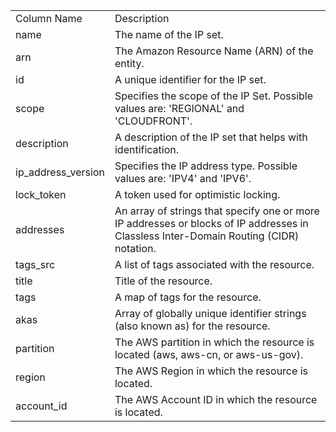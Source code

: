 <table>
	<tr><td>Column Name</td><td>Description</td></tr>
	<tr><td>name</td><td>The name of the IP set.</td></tr>
	<tr><td>arn</td><td>The Amazon Resource Name (ARN) of the entity.</td></tr>
	<tr><td>id</td><td>A unique identifier for the IP set.</td></tr>
	<tr><td>scope</td><td>Specifies the scope of the IP Set. Possible values are: 'REGIONAL' and 'CLOUDFRONT'.</td></tr>
	<tr><td>description</td><td>A description of the IP set that helps with identification.</td></tr>
	<tr><td>ip_address_version</td><td>Specifies the IP address type. Possible values are: 'IPV4' and 'IPV6'.</td></tr>
	<tr><td>lock_token</td><td>A token used for optimistic locking.</td></tr>
	<tr><td>addresses</td><td>An array of strings that specify one or more IP addresses or blocks of IP addresses in Classless Inter-Domain Routing (CIDR) notation.</td></tr>
	<tr><td>tags_src</td><td>A list of tags associated with the resource.</td></tr>
	<tr><td>title</td><td>Title of the resource.</td></tr>
	<tr><td>tags</td><td>A map of tags for the resource.</td></tr>
	<tr><td>akas</td><td>Array of globally unique identifier strings (also known as) for the resource.</td></tr>
	<tr><td>partition</td><td>The AWS partition in which the resource is located (aws, aws-cn, or aws-us-gov).</td></tr>
	<tr><td>region</td><td>The AWS Region in which the resource is located.</td></tr>
	<tr><td>account_id</td><td>The AWS Account ID in which the resource is located.</td></tr>
</table>